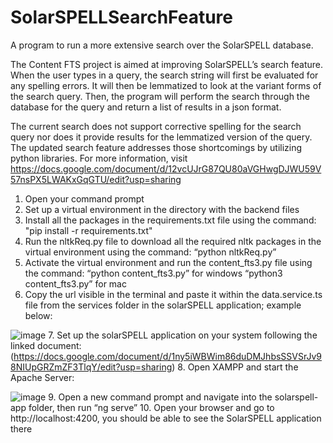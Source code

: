 # SolarSPELLSearchFeature
A program to run a more extensive search over the SolarSPELL database.

The Content FTS project is aimed at improving SolarSPELL’s search feature. When the user types in a query, the search string will first be evaluated for any spelling errors. It will then be lemmatized to look at the variant forms of the search query. Then, the program will perform the search through the database for the query and return a list of results in a json format.

The current search does not support corrective spelling for the search query nor does it provide results for the lemmatized version of the query. The updated search feature addresses those shortcomings by utilizing python libraries. For more information, visit https://docs.google.com/document/d/12vcUJrG87QU80aVGHwgDJWU59V57nsPX5LWAKxGqGTU/edit?usp=sharing

1. Open your command prompt
2. Set up a virtual environment in the directory with the backend files
3. Install all the packages in the requirements.txt file using the command:
  "pip install -r requirements.txt"
4. Run the nltkReq.py file to download all the required nltk packages in the virtual environment using the command:
  “python nltkReq.py”
5. Activate the virtual environment and run the content_fts3.py file using the command:
  “python content_fts3.py” for windows 
  “python3 content_fts3.py” for mac
6. Copy the url visible in the terminal and paste it within the data.service.ts file from the services folder in the solarSPELL application; example below:

![image](https://user-images.githubusercontent.com/91769429/218340905-ce2c9ec9-157d-49a8-95b7-b8932189b57b.png)
7. Set up the solarSPELL application on your system following the linked document: (https://docs.google.com/document/d/1ny5iWBWim86duDMJhbsSSVSrJv98NIUpGRZmZF3TlqY/edit?usp=sharing)
8. Open XAMPP and start the Apache Server:

![image](https://user-images.githubusercontent.com/91769429/218341078-c43a3039-5b2b-4ca6-b31a-5e9f8eaf0c24.png)
9. Open a new command prompt and navigate into the solarspell-app folder, then run “ng serve”
10. Open your browser and go to http://localhost:4200, you should be able to see the SolarSPELL application there
